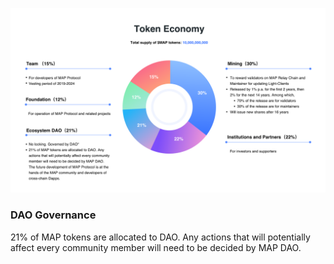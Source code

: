 
![](Tokenomics.png)

### DAO Governance

21% of MAP tokens are allocated to DAO. Any actions that will potentially affect every community member will need to be decided by MAP DAO.
